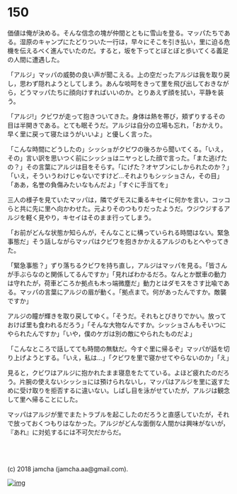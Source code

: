 # 150

価値は俺が決める。そんな信念の塊が仲間とともに雪山を登る。マッパたちである。湿原のキャンプにたどりついた一行は，早々にそこを引き払い，里に迫る危機を伝えるべく進んでいたのだ。すると，坂を下ってとぼとぼと歩いてくる義足の人間に遭遇した。  

「アルジ」マッパの威勢の良い声が聞こえる。上の空だったアルジは我を取り戻し，思わず隠れようとしてしまう。あんな啖呵をきって里を飛び出しておきながら，どうマッパたちに顔向けすればいいのか。とりあえず顔を拭い，平静を装う。  

「アルジ!」クビワが走って抱きついてきた。身体は熱を帯び，頬ずりするその目は半開きである。とても眠そうだ。アルジは自分の立場も忘れ，「おかえり。早く里に戻って寝たほうがいいよ」と優しく言った。  

「こんな時間にどうしたの」シッショがクビワの後ろから聞いてくる。「いえ，その」言い訳を思いつく前にシッショはニヤっとした顔で言った。「また逃げたの？」その言葉にアルジは目をそらす。「にげた？オヤブンにしかられたのか？」「いえ，そういうわけじゃないですけど…それよりもシッショさん，その目」「ああ，名誉の負傷みたいなもんだよ」「すぐに手当てを」  

三人の様子を見ていたマッパは，隣でダモスに乗るキセイに何かを言い，コッコらと共に先に里へ向かわせた。元よりそのつもりだったようだ。ウジウジするアルジを軽く見やり，キセイはそのまま行ってしまう。  

「お前がどんな状態か知らんが，そんなことに構っていられる時間はない。緊急事態だ」そう話しながらマッパはクビワを抱きかかえるアルジのもとへやってきた。  

「緊急事態？」ずり落ちるクビワを持ち直し，アルジはマッパを見る。「皆さんが手ぶらなのと関係してるんですか」「見ればわかるだろ。なんとか獣車の動力は守れたが，荷車どころか拠点も木っ端微塵だ」動力とはダモスをさす比喩である。マッパの言葉にアルジの眉が動く。「拠点まで。何があったんですか。敵襲ですか」  

アルジの瞳が輝きを取り戻してゆく。「そうだ。それもとびきりでかい。放っておけば里も食われるだろう」「そんな大物なんですか。シッショさんもそいつにやられたんですか」「いや，僕のケガは別の敵にやられたものだよ」  

「こんなところで話してても時間の無駄だ。今すぐ里に帰るぞ」マッパが話を切り上げようとする。「いえ，私は…」「クビワを里で寝かせてやらないのか」「え」  

見ると，クビワはアルジに抱かれたまま寝息をたてている。よほど疲れたのだろう。片腕の使えないシッショには預けられないし，マッパはアルジを里に返すために受け取りを拒否するに違いない。しばし目を泳がせていたが，アルジは観念して里へ帰ることにした。  

マッパはアルジが里でまたトラブルを起こしたのだろうと直感していたが，それで放っておくつもりはなかった。アルジがどんな面倒な人間かは興味がないが，『あれ』に対処するには不可欠だからだ。  

<br>  

<br>  
<br>  
(c) 2018 jamcha (jamcha.aa@gmail.com).  

[![img](http://i.creativecommons.org/l/by-nc-sa/4.0/88x31.png)](http://creativecommons.org/licenses/by-nc-sa/4.0/deed)